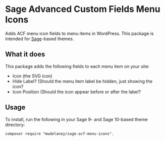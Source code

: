 # Sage Advanced Custom Fields Menu Icons

Adds ACF menu icon fields to menu items in WordPress. This package is intended for [Sage](https://roots.io/sage)-based themes.

## What it does
This package adds the following fields to each menu item on your site:

* Icon (the SVG icon)
* Hide Label? (Should the menu item label be hidden, just showing the icon?
* Icon Position (Should the icon appear before or after the label?

## Usage
To install, run the following in your Sage 9- and Sage 10-based theme directory:

```
composer require "mwdelaney/sage-acf-menu-icons".
```
